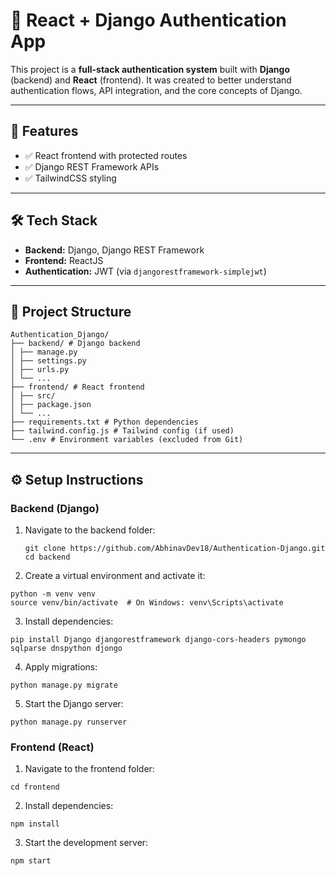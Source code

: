 # 🔐 React + Django Authentication App

This project is a **full-stack authentication system** built with **Django** (backend) and **React** (frontend). It was created to better understand authentication flows, API integration, and the core concepts of Django.

---

## 🚀 Features
- ✅ React frontend with protected routes
- ✅ Django REST Framework APIs
- ✅ TailwindCSS styling

---

## 🛠 Tech Stack
- **Backend:** Django, Django REST Framework
- **Frontend:** ReactJS
- **Authentication:** JWT (via `djangorestframework-simplejwt`)

---

## 📂 Project Structure

```
Authentication_Django/
├── backend/ # Django backend
│ ├── manage.py
│ ├── settings.py
│ ├── urls.py
│ └── ...
├── frontend/ # React frontend
│ ├── src/
│ ├── package.json
│ └── ...
├── requirements.txt # Python dependencies
├── tailwind.config.js # Tailwind config (if used)
└── .env # Environment variables (excluded from Git)
```


---

## ⚙️ Setup Instructions

### Backend (Django)
1. Navigate to the backend folder:
   ```
   git clone https://github.com/AbhinavDev18/Authentication-Django.git
   cd backend
   ```

2. Create a virtual environment and activate it:
```
python -m venv venv
source venv/bin/activate  # On Windows: venv\Scripts\activate
```
3. Install dependencies:
```
pip install Django djangorestframework django-cors-headers pymongo sqlparse dnspython djongo
```
4. Apply migrations:
```
python manage.py migrate
```
5. Start the Django server:
```
python manage.py runserver
```
### Frontend (React)
1. Navigate to the frontend folder:
```
cd frontend
```
2. Install dependencies:
```
npm install
```
3. Start the development server:
```
npm start
```
